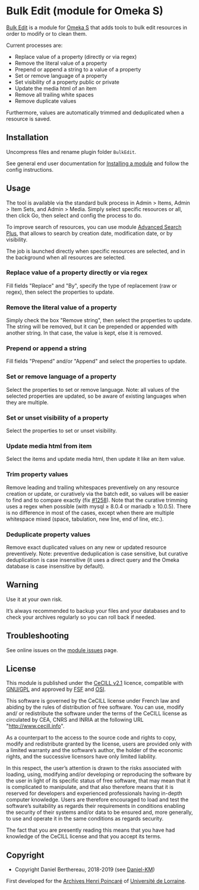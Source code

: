 Bulk Edit (module for Omeka S)
==============================

[Bulk Edit] is a module for [Omeka S] that adds tools to bulk edit resources in
order to modify or to clean them.

Current processes are:

- Replace value of a property (directly or via regex)
- Remove the literal value of a property
- Prepend or append a string to a value of a property
- Set or remove language of a property
- Set visibility of a property public or private
- Update the media html of an item
- Remove all trailing white spaces
- Remove duplicate values

Furthermore, values are automatically trimmed and deduplicated when a resource
is saved.


Installation
------------

Uncompress files and rename plugin folder `BulkEdit`.

See general end user documentation for [Installing a module] and follow the
config instructions.


Usage
-----

The tool is available via the standard bulk process in Admin > Items, Admin > Item Sets,
and Admin > Media. Simply select specific resources or all, then click Go, then
select and config the process to do.

To improve search of resources, you can use module [Advanced Search Plus], that
allows to search by creation date, modification date, or by visibility.

The job is launched directly when specific resources are selected, and in the
background when all resources are selected.

### Replace value of a property directly or via regex

Fill fields "Replace" and "By", specify the type of replacement (raw or regex), 
then select the properties to update.

### Remove the literal value of a property

Simply check the box "Remove string", then select the properties to update.
The string will be removed, but it can be prepended or appended with another
string. In that case, the value is kept, else it is removed.

### Prepend or append a string

Fill fields "Prepend" and/or "Append" and select the properties to update.

### Set or remove language of a property

Select the properties to set or remove language.
Note: all values of the selected properties are updated, so be aware of existing
languages when they are multiple.

### Set or unset visibility of a property

Select the properties to set or unset visibility.

### Update media html from item

Select the items and update media html, then update it like an item value.

### Trim property values

Remove leading and trailing whitespaces preventively on any resource creation or
update, or curatively via the batch edit, so values will be easier to find and
to compare exactly (fix [#1258]). Note that the curative trimming uses a regex
when possible (with mysql ≥ 8.0.4 or mariadb ≥ 10.0.5). There is no difference
in most of the cases, except when there are multiple whitespace mixed (space,
tabulation, new line, end of line, etc.).

### Deduplicate property values

Remove exact duplicated values on any new or updated resource preventively.
Note: preventive deduplication is case sensitive, but curative deduplication is
case insensitive (it uses a direct query and the Omeka database is case
insensitive by default).


Warning
-------

Use it at your own risk.

It’s always recommended to backup your files and your databases and to check
your archives regularly so you can roll back if needed.


Troubleshooting
---------------

See online issues on the [module issues] page.


License
-------

This module is published under the [CeCILL v2.1] licence, compatible with
[GNU/GPL] and approved by [FSF] and [OSI].

This software is governed by the CeCILL license under French law and abiding by
the rules of distribution of free software. You can use, modify and/ or
redistribute the software under the terms of the CeCILL license as circulated by
CEA, CNRS and INRIA at the following URL "http://www.cecill.info".

As a counterpart to the access to the source code and rights to copy, modify and
redistribute granted by the license, users are provided only with a limited
warranty and the software’s author, the holder of the economic rights, and the
successive licensors have only limited liability.

In this respect, the user’s attention is drawn to the risks associated with
loading, using, modifying and/or developing or reproducing the software by the
user in light of its specific status of free software, that may mean that it is
complicated to manipulate, and that also therefore means that it is reserved for
developers and experienced professionals having in-depth computer knowledge.
Users are therefore encouraged to load and test the software’s suitability as
regards their requirements in conditions enabling the security of their systems
and/or data to be ensured and, more generally, to use and operate it in the same
conditions as regards security.

The fact that you are presently reading this means that you have had knowledge
of the CeCILL license and that you accept its terms.


Copyright
---------

* Copyright Daniel Berthereau, 2018-2019 (see [Daniel-KM])

First developed for the [Archives Henri Poincaré] of [Université de Lorraine].


[Bulk Edit]: https://github.com/Daniel-KM/Omeka-S-module-BulkEdit
[Omeka S]: https://omeka.org/s
[Installing a module]: https://omeka.org/s/docs/user-manual/modules/#installing-modules
[Advanced Search Plus]: https://github.com/Daniel-KM/Omeka-S-module-AdvancedSearchPlus
[#1258]: https://github.com/omeka/omeka-s/issues/1258
[module issues]: https://github.com/Daniel-KM/Omeka-S-module-BulkEdit/issues
[CeCILL v2.1]: https://www.cecill.info/licences/Licence_CeCILL_V2.1-en.html
[GNU/GPL]: https://www.gnu.org/licenses/gpl-3.0.html
[FSF]: https://www.fsf.org
[OSI]: http://opensource.org
[Archives Henri Poincaré]: https://poincare.univ-lorraine.fr
[Université de Lorraine]: https://www.univ-lorraine.fr
[Daniel-KM]: https://github.com/Daniel-KM "Daniel Berthereau"

